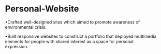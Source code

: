 # Personal-Website
•Crafted well-designed sites which aimed to promote awareness of environmental crisis. 


•Built responsive websites to construct a portfolio that deployed multimedia elements for people with shared interest as a space for personal expression.
